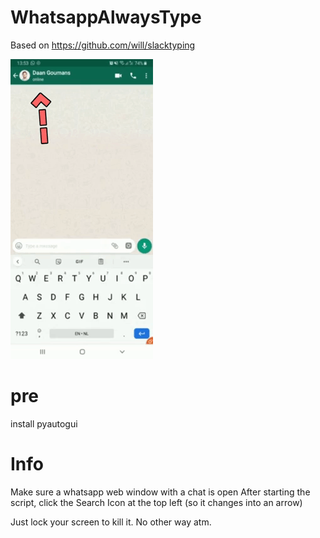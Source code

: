 # WhatsappAlwaysType
Based on https://github.com/will/slacktyping

![](https://github.com/dgoumans/WhatsappAlwaysType/blob/master/chat.gif)

# pre
install pyautogui

# Info
Make sure a whatsapp web window with a chat is open
After starting the script, click the Search Icon at the top left (so it changes into an arrow)

Just lock your screen to kill it. No other way atm.
